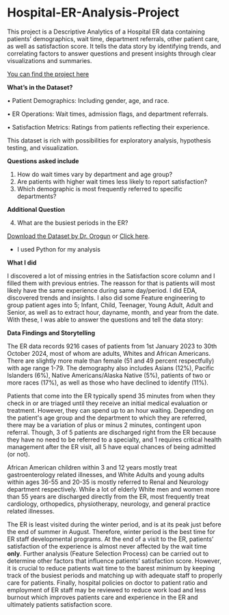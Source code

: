 # Hospital-ER-Analysis-Project
This project is a Descriptive Analytics of a Hospital ER data containing patients’ demographics, wait time, department referrals, other patient care, as well as satisfaction score. It tells the data story by identifying trends, and correlating factors to answer questions and present insights through clear visualizations and summaries.


[You can find the project here](https://oaorogun.co.uk/20-project-challenge-with-dr-okunola-project-3/?mcp_token=eyJwaWQiOjIyOTg4MzYsInNpZCI6MTM5NjE1OTYzNywiYXgiOiJhNzFlOTczNmM4OTQzZDI1Yzk4ZGZlN2UwODIxYThkNiIsInRzIjoxNzM4MDE5MTAzLCJleHAiOjE3NDA0MzgzMDN9.2aaC8L8judkSPUS9ck2OkHvjp96piqzN53Cd7OlQHF4) 

**What’s in the Dataset?**


• Patient Demographics: Including gender, age, and race.

• ER Operations: Wait times, admission flags, and department referrals.

• Satisfaction Metrics: Ratings from patients reflecting their experience.

This dataset is rich with possibilities for exploratory analysis, hypothesis testing, and visualization.

**Questions asked include** 

1.	How do wait times vary by department and age group?
2.	Are patients with higher wait times less likely to report satisfaction?
3.	Which demographic is most frequently referred to specific departments?

**Additional Question** 

4.	 What are the busiest periods in the ER?

[Download the Dataset by Dr. Orogun](https://drive.google.com/file/d/1KCGLkSUube1aADjbI4UVpmMNg8-K7SjZ/view) or [Click here](https://github.com/archi-techie/Hospital-ER-Project/blob/main/Hospital%20ER_Data%202.csv).

- I used Python for my analysis

**What I did** 

I discovered a lot of missing entries in the Satisfaction score column and I filled them with previous entries. The reasson for that is patients will most likely have the same experience during same day/period.
I did EDA, discovered trends and insights. I also did some Feature engineering to group patient ages into 5; Infant, Child, Teenager, Young Adult, Adult and Senior, as well as to extract hour, dayname, month, and year from the date. With these, I was able to answer the questions and tell the data story:


**Data Findings and Storytelling**


The ER data records 9216 cases of patients from 1st January 2023 to 30th October 2024, most of whom are adults, Whites and African Americans. There are slightly more male than female (51 and 49 percent respectfully) with age range 1-79. The demography also includes Asians (12%), Pacific Islanders (6%), Native Americans/Alaska Native (5%), patients of two or more races (17%), as well as those who have declined to identify (11%).  

Patients that come into the ER typically spend 35 minutes from when they check in or are triaged until they receive an initial medical evaluation or treatment. However, they can spend up to an hour waiting. Depending on the patient's age group and the department to which they are referred, there may be a variation of plus or minus 2 minutes, contingent upon referral. Though, 3 of 5 patients are discharged right from the ER because they have no need to be referred to a specialty, and 1 requires critical health management after the ER visit, all 5 have equal chances of being admitted (or not). 

African American children within 3 and 12 years mostly treat gastroenterology related illnesses, and White Adults and young adults within ages 36-55 and 20-35 is mostly referred to Renal and Neurology department respectively. While a lot of  elderly White men and women more than 55 years are discharged directly from the ER, most frequently treat cardiology, orthopedics, physiotherapy, neurology, and general practice related illnesses. 

The ER is least visited during the winter period, and is at its peak just before the end of summer in August. Therefore, winter period is the best time for ER staff developmental programs.
At the end of a visit to the ER, patients’ satisfaction of the experience is almost never affected by the wait time **only**. Further analysis (Feature Selection Process) can be carried out to determine other factors that influence patients’ satisfaction score. However, it is crucial to reduce patients wait time to the barest minimum by keeping track of the busiest periods and matching up with adequate staff to properly care for patients. Finally, hospital policies on doctor to patient ratio and employment of ER staff may be reviewed to reduce work load and  less burnout which improves patients care and experience in the ER and ultimately patients satisfaction score. 






